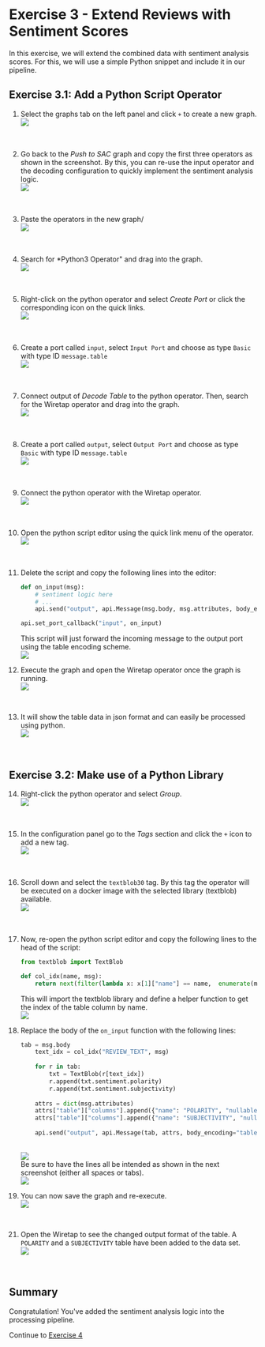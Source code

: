 # Exercise 3 - Extend Reviews with Sentiment Scores

In this exercise, we will extend the combined data with sentiment analysis scores.
For this, we will use a simple Python snippet and include it in our pipeline.

## Exercise 3.1: Add a Python Script Operator

1. Select the graphs tab on the left panel and click `+` to create a new graph.
<br>![](./images/100_create_sentiment.png)
<br/>

2. Go back to the *Push to SAC* graph and copy the first three operators as shown in
the screenshot. By this, you can re-use the input operator and the decoding
configuration to quickly implement the sentiment analysis logic.
<br>![](./images/101_copy.png)
<br/>

3. Paste the operators in the new graph/ 
<br>![](./images/102_paste.png)
<br/>

4. Search for *Python3 Operator" and drag into the graph.
<br>![](./images/103_add_python.png)
<br/>

5. Right-click on the python operator and select *Create Port* or click
the corresponding icon on the quick links.
<br>![](./images/104_add_port.png)
<br/>

6. Create a port called `input`, select `Input Port` and choose
as type `Basic` with type ID `message.table`
<br>![](./images/105_input.png)
<br/>

7. Connect output of *Decode Table* to the python operator.
Then, search for the Wiretap operator and drag into the graph.
<br>![](./images/106_wiretap.png)
<br/>

8. Create a port called `output`, select `Output Port` and choose
as type `Basic` with type ID `message.table`
<br>![](./images/107_output.png)
<br/>

9. Connect the python operator with the Wiretap operator.
<br>![](./images/108_connect.png)
<br/>

10. Open the python script editor using the quick link menu of the operator.
<br>![](./images/109_script.png)
<br/>

11. Delete the script and copy the following lines into the editor:
    ```python
    def on_input(msg): 
        # sentiment logic here
        # ...
        api.send("output", api.Message(msg.body, msg.attributes, body_encoding="table"))
    
    api.set_port_callback("input", on_input)
    ```
    This script will just forward the incoming message to the output port using the table encoding scheme.
    <br>![](./images/110_editor.png)
    <br/>

12. Execute the graph and open the Wiretap operator once the graph is running.
<br>![](./images/112_exec.png)
<br/>

13. It will show the table data in json format and can easily be processed using python.
<br>![](./images/113_debug.png)
<br/>

## Exercise 3.2: Make use of a Python Library

14. Right-click the python operator and select *Group*.
<br>![](./images/114_group.png)
<br/>

15. In the configuration panel go to the *Tags* section and click the `+`
icon to add a new tag.
<br>![](./images/115_add_tag.png)
<br/>

16. Scroll down and select the `textblob30` tag. By this tag the operator
will be executed on a docker image with the selected library (textblob) available.
<br>![](./images/116_textblob.png)
<br/>

17. Now, re-open the python script editor and copy the following lines
    to the head of the script:
    ```python
    from textblob import TextBlob
    
    def col_idx(name, msg):
        return next(filter(lambda x: x[1]["name"] == name,  enumerate(msg.attributes["table"]["columns"])))[0]
    ```
    This will import the textblob library and define a helper function to
    get the index of the table column by name.
    <br>![](./images/117_copy_header.png)
    <br/>

18. Replace the body of the `on_input` function with the following lines:
    ```python
    tab = msg.body
        text_idx = col_idx("REVIEW_TEXT", msg)
        
        for r in tab:
            txt = TextBlob(r[text_idx])
            r.append(txt.sentiment.polarity)
            r.append(txt.sentiment.subjectivity)
        
        attrs = dict(msg.attributes)
        attrs["table"]["columns"].append({"name": "POLARITY", "nullable": False})
        attrs["table"]["columns"].append({"name": "SUBJECTIVITY", "nullable": False})
        
        api.send("output", api.Message(tab, attrs, body_encoding="table"))
    ```
    <br>![](./images/118_copy_rest.png)
    <br/>
    Be sure to have the lines all be intended as shown in the next screenshot (either all spaces or tabs).
    <br>![](./images/119_result.png)
    <br/>

20. You can now save the graph and re-execute.
<br>![](./images/120_exec_debug.png)
<br/>

21. Open the Wiretap to see the changed output format of the table.
A `POLARITY` and a `SUBJECTIVITY` table have been added to the data set.
<br>![](./images/121_debug.png)
<br/>

## Summary

Congratulation! You've added the sentiment analysis logic into the processing pipeline.

Continue to [Exercise 4](../ex4/README.md)
